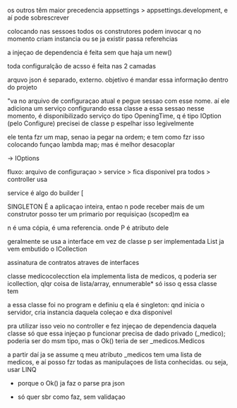  os outros têm maior precedencia
 appsettings > appsettings.development, e aí pode sobrescrever

 colocando nas sessoes
 todos os construtores podem invocar q no momento criam instancia ou se ja existir passa referehcias

 a injeçao de dependencia é feita sem que haja um new()

 toda configuralção de acsso é feita nas 2 camadas


arquvo json é separado, externo. objetivo é mandar essa informação dentro do projeto

"va no arquivo de configuraçao atual e pegue sessao com esse nome. aí ele adiciona um serviço configurando essa classe a essa sessao
nesse momento, é disponibilizado serviço do tipo OpeningTime, q é tipo IOption (pelo Configure)
precisei de classe p espelhar isso legivelmente

ele tenta fzr um map, senao ia pegar na ordem; e tem como fzr isso colocando funçao lambda map; mas é melhor desacoplar

-> IOptions


fluxo: arquivo de configuraçao > service > fica disponivel pra todos > controller usa

service é algo do builder
[
    


SINGLETON É a aplicaçao inteira, entao n pode receber mais de um construtor
posso ter um primario por requisiçao (scoped)m ea 

n é uma cópia, é uma referencia. onde P é atributo dele

geralmente se usa a interface em vez de classe p ser implementada
List ja vem embutido o ICollection

assinatura de contratos atraves de interfaces




classe medicocolecction
ela implementa lista de medicos, q poderia ser icollection, qlqr coisa de lista/array, ennumerable*
só isso q essa classe tem

a essa classe foi no program e definiu q ela é singleton: qnd inicia o servidor, cria instancia daquela coleçao e dxa disponivel

pra utilizar isso veio no controller e fez injeçao de dependencia daquela classe
só que essa injeçao p funcionar precisa de dado privado (_medico); poderia ser do msm tipo, mas o Ok() teria de ser _medicos.Medicos

a partir daí ja se assume q meu atributo _medicos tem uma lista de medicos, e aí posso fzr todas as manipulaçoes de lista conhecidas. ou seja, usar LINQ

* porque o Ok() ja faz o parse pra json



- só quer sbr como faz, sem validaçao